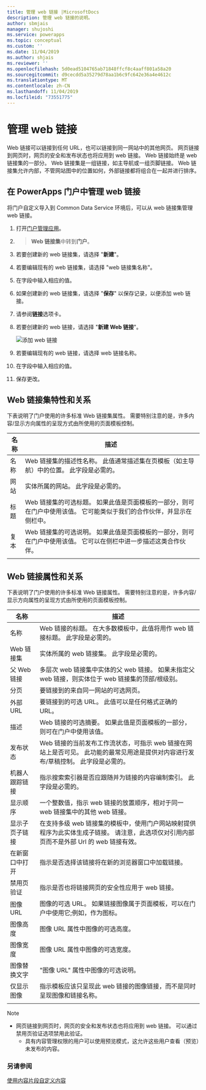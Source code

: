 ```yaml
---
title: 管理 web 链接 |MicrosoftDocs
description: 管理 web 链接的说明。
author: sbmjais
manager: shujoshi
ms.service: powerapps
ms.topic: conceptual
ms.custom: ''
ms.date: 11/04/2019
ms.author: shjais
ms.reviewer: ''
ms.openlocfilehash: 5d0ead5104765ab71848ffcf8c4aaff801a58a20
ms.sourcegitcommit: d9cecdd5a35279d78aa1b6c9fc642e36a4e4612c
ms.translationtype: MT
ms.contentlocale: zh-CN
ms.lasthandoff: 11/04/2019
ms.locfileid: "73551775"
---
```

# <a name="manage-web-links"></a>管理 web 链接

Web 链接可以链接到任何 URL，也可以链接到同一网站中的其他网页。 网页链接到网页时，网页的安全和发布状态也将应用到 web 链接。 Web 链接始终是 web 链接集的一部分。 Web 链接集是一组链接，如主导航或一组页脚链接。 Web 链接集允许内部，不管网站图中的位置如何，外部链接都将组合在一起并进行排序。

## <a name="manage-web-links-in-powerapps-portals"></a>在 PowerApps 门户中管理 web 链接

将门户自定义导入到 Common Data Service 环境后，可以从 web 链接集管理 web 链接。

1. 打开[门户管理应用](configure-portal.md)。

2.  > **Web 链接集**中转到**门户**。

3. 若要创建新的 web 链接集，请选择 "**新建**"。

4. 若要编辑现有的 web 链接集，请选择 "web 链接集名称"。

5. 在字段中输入相应的值。

6. 如果创建新的 web 链接集，请选择 "**保存**" 以保存记录，以便添加 web 链接。

7. 请参阅**链接**选项卡。

8. 若要创建新的 web 链接，请选择 "**新建 Web 链接**"。

    ![添加 web 链接](../media/add-web-link.png "添加 web 链接")

9. 若要编辑现有的 web 链接，请选择 web 链接名称。

9. 在字段中输入相应的值。

6. 保存更改。

## <a name="web-link-set-attributes-and-relationships"></a>Web 链接集特性和关系

下表说明了门户使用的许多标准 Web 链接集属性。 需要特别注意的是，许多内容/显示方向属性的呈现方式由所使用的页面模板控制。

| 名称    | 描述                                                                                                                                                                                  |
|---------|----------------------------------------------------------------------------------------------------------------------------------------------------------------------------------------------|
| 名称    | Web 链接集的描述性名称。 此值通常描述集在页模板（如主导航）中的位置。 此字段是必需的。                   |
| 网站 | 实体所属的网站。 此字段是必需的。                                                                                                                             |
| 标题   | Web 链接集的可选标题。 如果此值是页面模板的一部分，则可在门户中使用该值。 它可能类似于我们的合作伙伴，并显示在侧栏中。    |
| 复本    | Web 链接集的可选说明。 如果此值是页面模板的一部分，则可在门户中使用该值。 它可以在侧栏中进一步描述这类合作伙伴。 |
||

## <a name="web-link-attributes-and-relationships"></a>Web 链接属性和关系

下表说明了门户使用的许多标准 Web 链接属性。 需要特别注意的是，许多内容/显示方向属性的呈现方式由所使用的页面模板控制。


|           名称           |                                                                                                               描述                                                                                                               |
|--------------------------|-----------------------------------------------------------------------------------------------------------------------------------------------------------------------------------------------------------------------------------------|
|           名称           |                                                          Web 链接的标题。 在大多数模板中，此值将用作 web 链接标题。 此字段是必需的。                                                           |
|       Web 链接集       |                                                                                  实体所属的 web 链接集。 此字段是必需的。                                                                                  |
|     父 Web 链接      |                                      多层次 web 链接集中实体的父 web 链接。 如果未指定父 web 链接，则实体位于 web 链接集的顶部/根级别。                                      |
|           分页           |                                                                                          要链接到的来自同一网站的可选网页。                                                                                          |
|        外部 URL      |                                                                                要链接到的可选 URL。 此值可以是任何格式正确的 URL。                                                                                |
|       描述        |                                                              Web 链接的可选摘要。 如果此值是页面模板的一部分，则可在门户中使用该值。                                                              |
|     发布状态     | Web 链接的当前发布工作流状态，可指示 web 链接在网站上是否可见。 此功能的最常见用途是提供对内容进行发布/草稿控制。 此字段是必需的。 |
|    机器人跟踪链接    |                                                           指示搜索索引器是否应跟随并为链接的内容编制索引。 此字段是必需的。                                                            |
|      显示顺序       |                                                  一个整数值，指示 web 链接的放置顺序，相对于同一 web 链接集中的其他 web 链接。                                                  |
| 显示子页子链接 |  在支持多级 web 链接集的模板中，使用门户网站映射提供程序为此实体生成子链接。 请注意，此选项仅对引用内部页而不是外部 Url 的 web 链接有效。  |
|    在新窗口中打开    |                                                                            指示是否选择该链接将在新的浏览器窗口中加载链接。                                                                             |
| 禁用页验证  |                                                                       指示是否也将链接网页的安全性应用于 web 链接。                                                                       |
|        图像 URL         |                                                   图像的可选 URL。 如果链接图像属于页面模板，可以在门户中使用它;例如，作为图标。                                                   |
|       图像高度       |                                                                                      图像 URL 属性中图像的可选高度。                                                                                      |
|       图像宽度        |                                                                                      图像 URL 属性中图像的可选宽度。                                                                                       |
|      图像替换文字      |                                                                                   "图像 URL" 属性中图像的可选说明。                                                                                    |
|    仅显示图像    |                                                   指示模板应该只呈现此 web 链接的图像链接，而不是同时呈现图像和链接名称。                                                    |
|                          |                                                                                                                                                                                                                                         |

> [!Note]
> - 网页链接到网页时，网页的安全和发布状态也将应用到 web 链接。 可以通过禁用页验证选项禁用此验证。 
>   - 具有内容管理权限的用户可以使用预览模式，这允许这些用户查看（预览）未发布的内容。

### <a name="see-also"></a>另请参阅

[使用内容片段自定义内容](customize-content-snippets.md)
